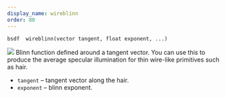 ```yaml
---
display_name: wireblinn
order: 80
---
```

`bsdf  wireblinn(vector tangent, float exponent, ...)`

![](../../images/rendering/wireblinn.png)
Blinn function defined around a tangent vector. You can use this to produce the average specular illumination for thin wire-like primitives such as hair.

- `tangent` – tangent vector along the hair.
- `exponent` – blinn exponent.
